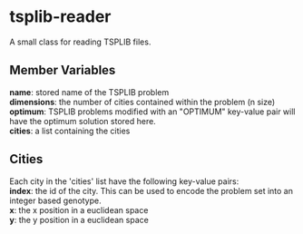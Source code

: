 # tsplib-reader
A small class for reading TSPLIB files. 


## Member Variables
**name**: stored name of the TSPLIB problem    
**dimensions**: the number of cities contained within the problem (n size)  
**optimum**: TSPLIB problems modified with an "OPTIMUM" key-value pair will have the optimum solution stored here.  
**cities**: a list containing the cities  

## Cities
Each city in the 'cities' list have the following key-value pairs:  
**index**: the id of the city. This can be used to encode the problem set into an integer based genotype.  
**x**: the x position in a euclidean space  
**y**: the y position in a euclidean space